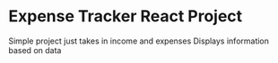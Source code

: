 # Expense Tracker React Project

Simple project just takes in income and expenses 
Displays information based on data
